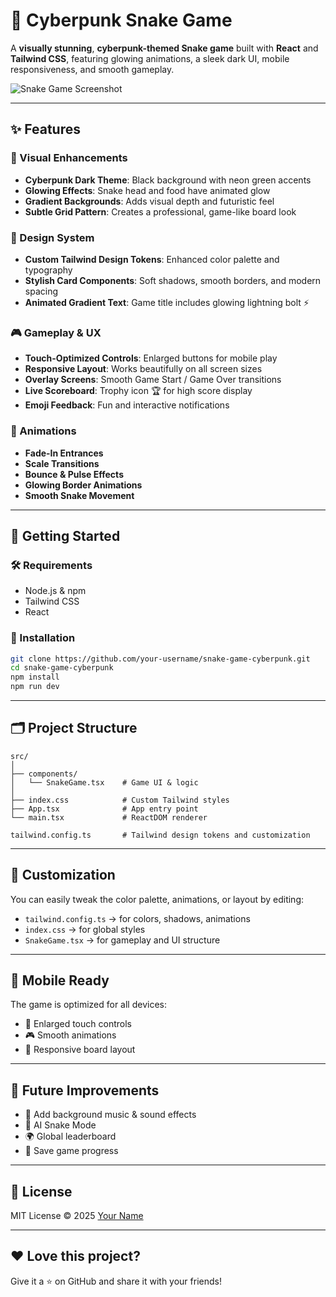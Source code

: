# 🐍 Cyberpunk Snake Game

A **visually stunning**, **cyberpunk-themed Snake game** built with **React** and **Tailwind CSS**, featuring glowing animations, a sleek dark UI, mobile responsiveness, and smooth gameplay.

![Snake Game Screenshot](./screenshot.png) <!-- Add your actual screenshot file -->

---

## ✨ Features

### 🎨 Visual Enhancements
- **Cyberpunk Dark Theme**: Black background with neon green accents
- **Glowing Effects**: Snake head and food have animated glow
- **Gradient Backgrounds**: Adds visual depth and futuristic feel
- **Subtle Grid Pattern**: Creates a professional, game-like board look

### 🧩 Design System
- **Custom Tailwind Design Tokens**: Enhanced color palette and typography
- **Stylish Card Components**: Soft shadows, smooth borders, and modern spacing
- **Animated Gradient Text**: Game title includes glowing lightning bolt ⚡

### 🎮 Gameplay & UX
- **Touch-Optimized Controls**: Enlarged buttons for mobile play
- **Responsive Layout**: Works beautifully on all screen sizes
- **Overlay Screens**: Smooth Game Start / Game Over transitions
- **Live Scoreboard**: Trophy icon 🏆 for high score display
- **Emoji Feedback**: Fun and interactive notifications

### 🌟 Animations
- **Fade-In Entrances**
- **Scale Transitions**
- **Bounce & Pulse Effects**
- **Glowing Border Animations**
- **Smooth Snake Movement**

---

## 🚀 Getting Started

### 🛠️ Requirements
- Node.js & npm
- Tailwind CSS
- React

### 🧪 Installation

```bash
git clone https://github.com/your-username/snake-game-cyberpunk.git
cd snake-game-cyberpunk
npm install
npm run dev
````

---

## 🗂️ Project Structure

```
src/
│
├── components/
│   └── SnakeGame.tsx    # Game UI & logic
│
├── index.css            # Custom Tailwind styles
├── App.tsx              # App entry point
└── main.tsx             # ReactDOM renderer

tailwind.config.ts       # Tailwind design tokens and customization
```

---

## 🔧 Customization

You can easily tweak the color palette, animations, or layout by editing:

* `tailwind.config.ts` → for colors, shadows, animations
* `index.css` → for global styles
* `SnakeGame.tsx` → for gameplay and UI structure

---

## 📱 Mobile Ready

The game is optimized for all devices:

* 📲 Enlarged touch controls
* 🎮 Smooth animations
* 🧠 Responsive board layout

---

## 🏁 Future Improvements

* 🎼 Add background music & sound effects
* 🧠 AI Snake Mode
* 🌍 Global leaderboard
* 💾 Save game progress

---

## 📃 License

MIT License © 2025 [Your Name](https://github.com/your-username)

---

## ❤️ Love this project?

Give it a ⭐ on GitHub and share it with your friends!

```
